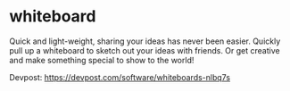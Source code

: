 # whiteboard

Quick and light-weight, sharing your ideas has never been easier. Quickly pull up a whiteboard to sketch out your ideas with friends. Or get creative and make something special to show to the world!

Devpost: https://devpost.com/software/whiteboards-nlbq7s

